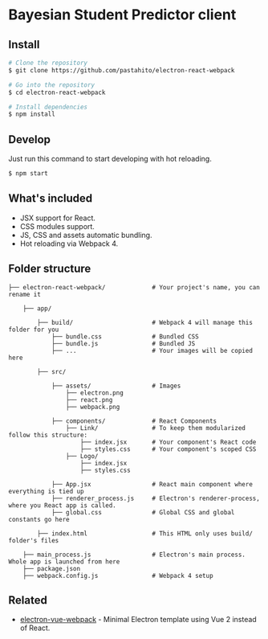 # Bayesian Student Predictor client

## Install
``` bash
# Clone the repository
$ git clone https://github.com/pastahito/electron-react-webpack

# Go into the repository
$ cd electron-react-webpack

# Install dependencies
$ npm install
```

## Develop
Just run this command to start developing with hot reloading.
``` bash
$ npm start
```

## What's included
- JSX support for React.
- CSS modules support.
- JS, CSS and assets automatic bundling.
- Hot reloading via Webpack 4.


## Folder structure
```
├── electron-react-webpack/             # Your project's name, you can rename it

    ├── app/

        ├── build/                      # Webpack 4 will manage this folder for you
            ├── bundle.css              # Bundled CSS
            ├── bundle.js               # Bundled JS
            ├── ...                     # Your images will be copied here

        ├── src/

            ├── assets/                 # Images
                ├── electron.png
                ├── react.png
                ├── webpack.png

            ├── components/             # React Components
                ├── Link/               # To keep them modularized follow this structure:
                    ├── index.jsx       # Your component's React code
                    ├── styles.css      # Your component's scoped CSS
                ├── Logo/
                    ├── index.jsx
                    ├── styles.css

            ├── App.jsx                 # React main component where everything is tied up
            ├── renderer_process.js     # Electron's renderer-process, where you React app is called.
            ├── global.css              # Global CSS and global constants go here

        ├── index.html                  # This HTML only uses build/ folder's files

    ├── main_process.js                 # Electron's main process. Whole app is launched from here
    ├── package.json
    ├── webpack.config.js               # Webpack 4 setup
```

## Related
- [electron-vue-webpack](https://github.com/pastahito/electron-vue-webpack) -
Minimal Electron template using Vue 2 instead of React.
